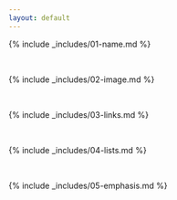 ```yaml
---
layout: default
---
```


{% include _includes/01-name.md %}

<br>

{% include _includes/02-image.md %}

<br>

{% include _includes/03-links.md %}

<br>

{% include _includes/04-lists.md %}

<br>

{% include _includes/05-emphasis.md %}
